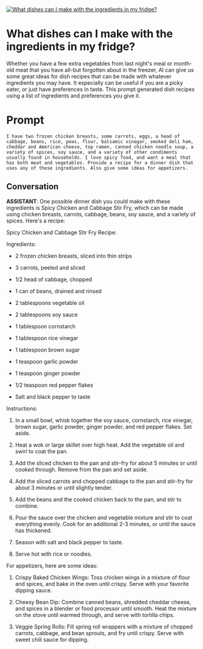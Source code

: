 
[![What dishes can I make with the ingredients in my fridge?](https://flow-prompt-covers.s3.us-west-1.amazonaws.com/icon/realistic/real_2.png)]()
# What dishes can I make with the ingredients in my fridge? 
Whether you have a few extra vegetables from last night's meal or month-old meat that you have all-but forgotten about in the freezer, AI can give us some great ideas for dish recipes that can be made with whatever ingredients you may have. It especially can be useful if you are a picky eater, or just have preferences in taste. This prompt generated dish recipes using a list of ingredients and preferences you give it.

# Prompt

```
I have two frozen chicken breasts, some carrots, eggs, a head of cabbage, beans, rice, peas, flour, balsamic vinegar, smoked deli ham, cheddar and American cheese, top ramen, canned chicken noodle soup, a variety of spices, soy sauce, and a variety of other condiments usually found in households. I love spicy food, and want a meal that has both meat and vegetables. Provide a recipe for a dinner dish that uses any of these ingredients. Also give some ideas for appetizers.
```

## Conversation

**ASSISTANT**: One possible dinner dish you could make with these ingredients is Spicy Chicken and Cabbage Stir Fry, which can be made using chicken breasts, carrots, cabbage, beans, soy sauce, and a variety of spices. Here's a recipe:



Spicy Chicken and Cabbage Stir Fry Recipe:



Ingredients:

- 2 frozen chicken breasts, sliced into thin strips

- 3 carrots, peeled and sliced

- 1/2 head of cabbage, chopped

- 1 can of beans, drained and rinsed

- 2 tablespoons vegetable oil

- 2 tablespoons soy sauce

- 1 tablespoon cornstarch

- 1 tablespoon rice vinegar

- 1 tablespoon brown sugar

- 1 teaspoon garlic powder

- 1 teaspoon ginger powder

- 1/2 teaspoon red pepper flakes

- Salt and black pepper to taste



Instructions:



1. In a small bowl, whisk together the soy sauce, cornstarch, rice vinegar, brown sugar, garlic powder, ginger powder, and red pepper flakes. Set aside.

2. Heat a wok or large skillet over high heat. Add the vegetable oil and swirl to coat the pan.

3. Add the sliced chicken to the pan and stir-fry for about 5 minutes or until cooked through. Remove from the pan and set aside.

4. Add the sliced carrots and chopped cabbage to the pan and stir-fry for about 3 minutes or until slightly tender.

5. Add the beans and the cooked chicken back to the pan, and stir to combine.

6. Pour the sauce over the chicken and vegetable mixture and stir to coat everything evenly. Cook for an additional 2-3 minutes, or until the sauce has thickened.

7. Season with salt and black pepper to taste.

8. Serve hot with rice or noodles.



For appetizers, here are some ideas:



1. Crispy Baked Chicken Wings: Toss chicken wings in a mixture of flour and spices, and bake in the oven until crispy. Serve with your favorite dipping sauce.

2. Cheesy Bean Dip: Combine canned beans, shredded cheddar cheese, and spices in a blender or food processor until smooth. Heat the mixture on the stove until warmed through, and serve with tortilla chips.

3. Veggie Spring Rolls: Fill spring roll wrappers with a mixture of chopped carrots, cabbage, and bean sprouts, and fry until crispy. Serve with sweet chili sauce for dipping.


